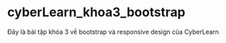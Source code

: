 # cyberLearn_khoa3_bootstrap
Đây là bài tập khóa 3 về bootstrap và responsive design của CyberLearn
